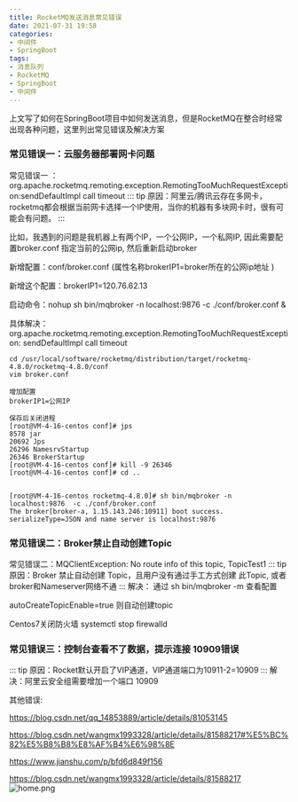```yaml
---
title: RocketMQ发送消息常见错误
date: 2021-07-31 19:58
categories:
- 中间件
- SpringBoot
tags:
- 消息队列
- RocketMQ
- SpringBoot
- 中间件
---
```



上文写了如何在SpringBoot项目中如何发送消息，但是RocketMQ在整合时经常出现各种问题，这里列出常见错误及解决方案
<!-- more -->


### 常见错误一：云服务器部署网卡问题

常见错误一 ：org.apache.rocketmq.remoting.exception.RemotingTooMuchRequestException:sendDefaultImpl call timeout
::: tip
原因：阿里云/腾讯云存在多网卡，rocketmq都会根据当前网卡选择一个IP使用，当你的机器有多块网卡时，很有可能会有问题。
:::

比如，我遇到的问题是我机器上有两个IP，一个公网IP，一个私网IP, 因此需要配置broker.conf 指定当前的公网ip, 然后重新启动broker

新增配置：conf/broker.conf  (属性名称brokerIP1=broker所在的公网ip地址 )

新增这个配置：brokerIP1=120.76.62.13

启动命令：nohup sh bin/mqbroker -n localhost:9876  -c ./conf/broker.conf &


具体解决：
org.apache.rocketmq.remoting.exception.RemotingTooMuchRequestException: sendDefaultImpl call timeout

```shell
cd /usr/local/software/rocketmq/distribution/target/rocketmq-4.8.0/rocketmq-4.8.0/conf
vim broker.conf

增加配置
brokerIP1=公网IP

保存后关闭进程
[root@VM-4-16-centos conf]# jps
8578 jar
20692 Jps
26296 NamesrvStartup
26346 BrokerStartup
[root@VM-4-16-centos conf]# kill -9 26346
[root@VM-4-16-centos conf]# cd ..


[root@VM-4-16-centos rocketmq-4.8.0]# sh bin/mqbroker -n localhost:9876  -c ./conf/broker.conf
The broker[broker-a, 1.15.143.246:10911] boot success. serializeType=JSON and name server is localhost:9876
```


### 常见错误二：Broker禁止自动创建Topic
常见错误二：MQClientException: No route info of this topic, TopicTest1
::: tip
原因：Broker 禁止自动创建 Topic，且用户没有通过手工方式创建 此Topic, 或者broker和Nameserver网络不通
:::
解决： 通过 sh bin/mqbroker -m  查看配置

autoCreateTopicEnable=true 则自动创建topic

Centos7关闭防火墙  systemctl stop firewalld


### 常见错误三：控制台查看不了数据，提示连接 10909错误
::: tip
原因：Rocket默认开启了VIP通道，VIP通道端口为10911-2=10909
:::
解决：阿里云安全组需要增加一个端口 10909


其他错误:

https://blog.csdn.net/qq_14853889/article/details/81053145

https://blog.csdn.net/wangmx1993328/article/details/81588217#%E5%BC%82%E5%B8%B8%E8%AF%B4%E6%98%8E

https://www.jianshu.com/p/bfd6d849f156

https://blog.csdn.net/wangmx1993328/article/details/81588217
![home.png](https://oss.xk857.com/images/20220811/home.png)
